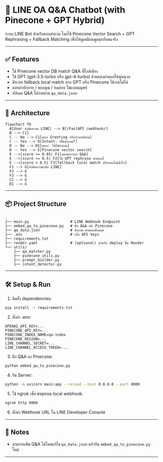 # 🤖 LINE OA Q&A Chatbot (with Pinecone + GPT Hybrid)

ระบบ LINE Bot สำหรับตอบคำถาม
โดยใช้ Pinecone Vector Search + GPT Rephrasing + Fallback Matching เพื่อให้ดูเหมือนพูดคุยกับคนจริง

---

## ✅ Features

- ใช้ Pinecone vector DB match Q&A ที่ใกล้เคียง
- ใช้ GPT (gpt-3.5-turbo หรือ gpt-4-turbo) ช่วยแต่งคำตอบให้นุ่มนวล
- มีระบบ fallback local match หาก GPT หรือ Pinecone ใช้งานไม่ได้
- ตอบคำทักทาย / ขอบคุณ / ทดสอบ ได้แบบมนุษย์
- อัปเดต Q&A ได้ง่ายผ่าน `qa_data.json`

---

## 🧠 Architecture

```
flowchart TD
  A[User ส่งข้อความ LINE] --> B[/FastAPI /webhook/]
  B --> C{}
  C -- No --> C1[ตอบ Greeting หรือระบบพร้อม]
  C -- Yes --> D[Intent: เป็นคำถาม?]
  D -- No --> D1[ตอบ: ไม่ใช่คำถาม]
  D -- Yes --> E[Pinecone vector search]
  E -->|score >= 0.85| F1[ตอบตรงจาก Q&A]
  E -->|score >= 0.5| F2[ใช้ GPT rephrase คำตอบ]
  E -->|score < 0.5| F3[fallback local match หรือบอกไม่เข้าใจ]
  F1 --> G[ส่งข้อความกลับ LINE]
  F2 --> G
  F3 --> G
  C1 --> G
  D1 --> G
```

---

## 📦 Project Structure

```
.
├── main.py                   # LINE Webhook Endpoint
├── embed_qa_to_pinecone.py   # ฝัง Q&A เข้า Pinecone
├── qa_data.json              # คำถาม-คำตอบทั้งหมด
├── .env                      # เก็บ API keys
├── requirements.txt
├── render.yaml               # (optional) สำหรับ deploy ขึ้น Render
└── utils/
    ├── qa_matcher.py
    ├── pinecone_utils.py
    ├── prompt_builder.py
    ├── intent_detector.py
```

---

## 🛠️ Setup & Run

1. ติดตั้ง dependencies:

```bash
pip install -r requirements.txt
```

2. ตั้งค่า .env:

```env
OPENAI_API_KEY=...
PINECONE_API_KEY=...
PINECONE_INDEX_NAME=qa-index
PINECONE_REGION=...
LINE_CHANNEL_SECRET=...
LINE_CHANNEL_ACCESS_TOKEN=...
```

3. ฝัง Q&A ลง Pinecone:

```bash
python embed_qa_to_pinecone.py
```

4. รัน Server:

```bash
python -m uvicorn main:app --reload --host 0.0.0.0 --port 8000
```

5. ใช้ ngrok เพื่อ expose local webhook:

```bash
ngrok http 8000
```

6. ตั้งค่า Webhook URL ใน LINE Developer Console

---

## 🧠 Notes

- สามารถเพิ่ม Q&A ได้โดยแก้ไข `qa_data.json` แล้วรัน `embed_qa_to_pinecone.py` ใหม่

---
